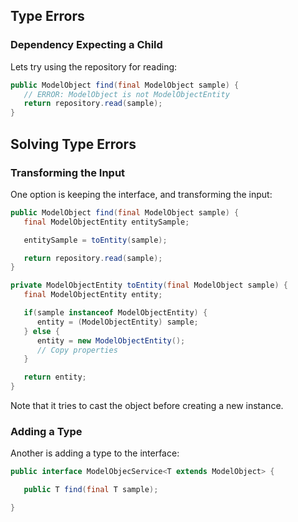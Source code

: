 ## Type Errors

### Dependency Expecting a Child

Lets try using the repository for reading:

```java
public ModelObject find(final ModelObject sample) {
   // ERROR: ModelObject is not ModelObjectEntity
   return repository.read(sample);
}
```

## Solving Type Errors

### Transforming the Input

One option is keeping the interface, and transforming the input:

```java
public ModelObject find(final ModelObject sample) {
   final ModelObjectEntity entitySample;

   entitySample = toEntity(sample);

   return repository.read(sample);
}

private ModelObjectEntity toEntity(final ModelObject sample) {
   final ModelObjectEntity entity;

   if(sample instanceof ModelObjectEntity) {
      entity = (ModelObjectEntity) sample;
   } else {
      entity = new ModelObjectEntity();
      // Copy properties
   }

   return entity;
}
```

Note that it tries to cast the object before creating a new instance.

### Adding a Type

Another is adding a type to the interface:

```java
public interface ModelObjecService<T extends ModelObject> {

   public T find(final T sample);

}
```



